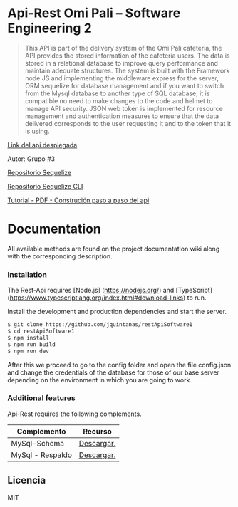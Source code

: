 # Api-Rest Omi Pali – Software Engineering 2 

> This API is part of the delivery system of the Omi Pali cafeteria, the API provides the stored information of the cafeteria users.
The data is stored in a relational database to improve query performance and maintain adequate structures.
The system is built with the Framework node JS and implementing the middleware express for the server, ORM sequelize for database management and if you want to switch from the Mysql database to another type of SQL database, it is compatible no need to make changes to the code and helmet to manage API security.
JSON web token is implemented for resource management and authentication measures to ensure that the data delivered corresponds to the user requesting it and to the token that it is using.

[Link del api desplegada](https://omipalisf2.herokuapp.com/api)

Autor: Grupo #3

[Repositorio Sequelize](https://github.com/sequelize/sequelize)

[Repositorio Sequelize CLI](https://gist.github.com/vapurrmaid/a111bf3fc0224751cb2f76532aac2465)

[Tutorial - PDF - Construción paso a paso del api](https://drive.google.com/file/d/1tRdwe4MyKbKdK7PEgvDaIzt6msHExxyu/view?usp=sharing)


# Documentation 
All available methods are found on the project documentation wiki along with the corresponding description.

### Installation
The Rest-Api requires [Node.js] (https://nodejs.org/) and [TypeScript] (https://www.typescriptlang.org/index.html#download-links) to run.

Install the development and production dependencies and start the server.

```sh
$ git clone https://github.com/jquintanas/restApiSoftware1
$ cd restApiSoftware1
$ npm install
$ npm run build
$ npm run dev
```
After this we proceed to go to the config folder and open the file config.json and change the credentials of the database for those of our base server depending on the environment in which you are going to work.

### Additional features
Api-Rest requires the following complements.

| Complemento | Recurso |
| ------ | ------ |
| MySql-Schema | [Descargar.](https://drive.google.com/file/d/1vHSVdihuLvsXWXIjqmPfuFox6q1bAq2V/view?usp=sharing) |
| MySql - Respaldo | [Descargar.](https://drive.google.com/file/d/1kkqIHW5FbOIEVbhZTHwo086qjuMK8rv3/view?usp=sharing) |

Licencia
----
MIT
